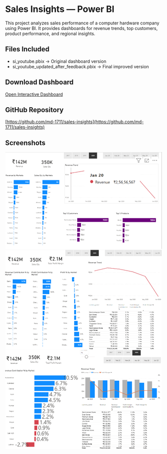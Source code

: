 # Sales Insights — Power BI

This project analyzes sales performance of a computer hardware company using Power BI.
It provides dashboards for revenue trends, top customers, product performance, and regional insights.

## Files Included
- si_youtube.pbix → Original dashboard version
- si_youtube_updated_after_feedback.pbix → Final improved version

## Download Dashboard
[Open Interactive Dashboard](https://drive.google.com/drive/folders/1XJFMddr3t8_U4TOdBH8vKIiBiuTi9ffO?usp=sharing)

## GitHub Repository
[https://github.com/md-1711/sales-insights](https://github.com/md-1711/sales-insights)

## Screenshots
![Pic 1](screenshots/pic1.png)
![Pic 2](screenshots/pic2.png)
![Pic 3](screenshots/pic3.png)

